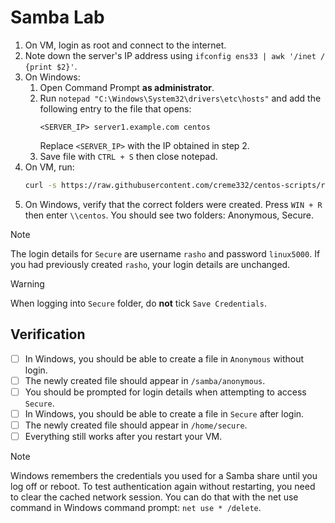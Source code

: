# Samba Lab

1. On VM, login as root and connect to the internet.
2. Note down the server's IP address using `ifconfig ens33 | awk '/inet / {print $2}'`.
3. On Windows:
   1. Open Command Prompt **as administrator**.
   2. Run `notepad "C:\Windows\System32\drivers\etc\hosts"` and add the following entry to the file that opens:
      ```
      <SERVER_IP> server1.example.com centos
      ```
      Replace `<SERVER_IP>` with the IP obtained in step 2.
   3. Save file with `CTRL + S` then close notepad.
4. On VM, run:
   ```bash
   curl -s https://raw.githubusercontent.com/creme332/centos-scripts/refs/heads/main/samba-lab/server.sh | sh
   ```
5. On Windows, verify that the correct folders were created. Press `WIN + R` then enter `\\centos`. You should see two folders: Anonymous, Secure.

> [!NOTE]
The login details for `Secure` are username `rasho` and password `linux5000`. If you had previously created `rasho`, your login details are unchanged.

> [!WARNING]
When logging into `Secure` folder, do **not** tick `Save Credentials`.

## Verification

- [ ] In Windows, you should be able to create a file in `Anonymous` without login. 
- [ ] The newly created file should appear in `/samba/anonymous`.
- [ ] You should be prompted for login details when attempting to access `Secure`. 
- [ ] In Windows, you should be able to create a file in `Secure` after login. 
- [ ] The newly created file should appear in `/home/secure`.
- [ ] Everything still works after you restart your VM. 

> [!NOTE]
Windows remembers the credentials you used for a Samba share until you log off or reboot. To test authentication again without restarting, you need to clear the cached network session. You can do that with the net use command in Windows command prompt: `net use * /delete`.